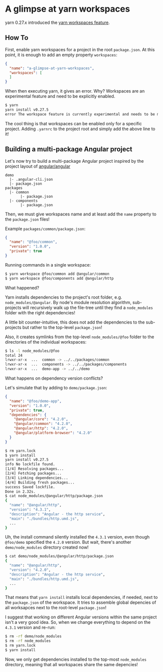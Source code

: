 # A glimpse at yarn workspaces

yarn 0.27.x introduced the [yarn workspaces feature][1].




## How To

First, enable yarn workspaces for a project in the root `package.json`.
At this point, it is enough to add an empty property `workspaces`:

```json
{
  "name": "a-glimpse-at-yarn-workspaces",
  "workspaces": [
  ]
}
```

When then executing yarn, it gives an error.
Why?
Workspaces are an experimental feature and need to be explicitly enabled.

```bash
$ yarn
yarn install v0.27.5
error The workspace feature is currently experimental and needs to be manually enabled - please add "workspaces-experimental true" to your .yarnrc file.
```

The cool thing is that workspaces can be enabled only for a specific project.
Adding `.yarnrc` to the project root and simply add the above line to it!


## Building a multi-package Angular project

Let's now try to build a multi-package Angular project inspired by the project layout of [angular/angular][3]


```
demo
  |- .angular-cli.json
  |- package.json
packages
  |- common
       |- package.json
  |- components
       |- package.json
```

Then, we must give workspaces name and at least add the `name` property to the `package.json` files!

Example `packages/common/package.json`:

```json
{
  "name": "@foo/common",
  "version": "1.0.0",
  "private": true
}
```

Running commands in a single workspace:

```bash
$ yarn workspace @foo/common add @angular/common
$ yarn workspace @foo/components add @angular/http
```

What happened?

Yarn installs dependencies to the project's root folder, e.g. `node_modules/@angular`.
By node's module resolution algorithm, sub-projects will recursively walk up the file-tree until they find a `node_modules` folder with the right dependencies!

A little bit counter-intuitive, this does not add the dependencies to the sub-projects but rather to the top-level `package.json`!

Also, it creates symlinks from the top-level `node_modules/@foo` folder to the directories of the individual workspaces:

```bash
$ ls -l node_modules/@foo
total 24
lrwxr-xr-x  ...  common -> ../../packages/common
lrwxr-xr-x  ...  components -> ../../packages/components
lrwxr-xr-x  ...  demo-app -> ../../demo
```

What happens on dependency version conflicts?

Let's simulate that by adding to `demo/package.json`:

```json
{
  "name": "@foo/demo-app",
  "version": "1.0.0",
  "private": true,
  "dependencies": {
    "@angular/core": "4.2.0",
    "@angular/common": "4.2.0",
    "@angular/http": "4.2.0",
    "@angular/platform-browser": "4.2.0"
  }
}
```

```bash
$ rm yarn.lock
$ yarn install
yarn install v0.27.5
info No lockfile found.
[1/4] Resolving packages...
[2/4] Fetching packages...
[3/4] Linking dependencies...
[4/4] Building fresh packages...
success Saved lockfile.
Done in 2.32s.
$ cat node_modules/@angular/http/package.json
{
  "name": "@angular/http",
  "version": "4.3.1",
  "description": "Angular - the http service",
  "main": "./bundles/http.umd.js",
  ...
}
```

Uh, the install command silently installed the `4.3.1` version, even though `@foo/demo` specified the `4.2.0` version.
But wait, there's another `demo/node_modules` directory created now!

```bash
$ cat demo/node_modules/@angular/http/package.json
{
  "name": "@angular/http",
  "version": "4.2.0",
  "description": "Angular - the http service",
  "main": "./bundles/http.umd.js",
  ...
}
```

That means that `yarn install` installs local dependencies, if needed, next to the `package.json` of the workspace.
It tries to assemble global depencies of all worksapces next to the root-level `package.json`!

I suggest that working on different Angular versions within the same project isn't a very good idea.
So, when we change everything to depend on the `4.3.1` version and re-run:

```bash
$ rm -rf demo/node_modules
$ rm -rf node_modules
$ rm yarn.lock
$ yarn install
```

Now, we only get dependencies installed to the top-most `node_modules` directory, meaning that all workspaces share the same depencies!



[1]: https://github.com/yarnpkg/yarn/issues/3294
[2]: https://github.com/thejameskyle/rfcs-1/blob/workspaces/accepted/0000-workspaces.md
[3]: https://github.com/angular/angular
